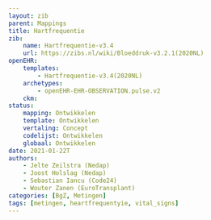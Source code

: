```yaml
---
layout: zib
parent: Mappings
title: Hartfrequentie
zib:
    name: Hartfrequentie-v3.4
    url: https://zibs.nl/wiki/Bloeddruk-v3.2.1(2020NL)
openEHR:
    templates: 
        - Hartfrequentie-v3.4(2020NL) 
    archetypes: 
        - openEHR-EHR-OBSERVATION.pulse.v2
    ckm: 
status:
    mapping: Ontwikkelen
    template: Ontwikkelen
    vertaling: Concept
    codelijst: Ontwikkelen
    globaal: Ontwikkelen
date: 2021-01-22T
authors: 
    - Jelte Zeilstra (Nedap) 
    - Joost Holslag (Nedap)
    - Sebastian Iancu (Code24) 
    - Wouter Zanen (EuroTransplant) 
categories: [BgZ, Metingen]
tags: [metingen, heartfrequentyie, vital_signs]
---
```



